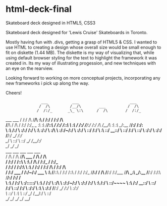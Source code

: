 # html-deck-final
Skateboard deck designed in HTML5, CSS3

Skateboard deck designed for 'Lewis Cruise' Skateboards in Toronto.

Mostly having fun with .divs, getting a grasp of HTML5 & CSS.
I wanted to use HTML to creating a design whose overall size would be small enough to fit on diskette (1.44 MB).
The diskette is my way of visualizing that, while using default browser styling for the text to highlight the framework it was created in.
Its my way of illustrating progession, and new techniques with an eye on the rearview.

Looking forward to working on more conceptual projects, incorporating any new frameworks i pick up along the way.

Cheers!

                    ___           ___                       ___     
                   /  /\         /__/\        ___          /  /\    
                  /  /:/_       _\_ \:\      /  /\        /  /:/_   
  ___     ___    /  /:/ /\     /__/\ \:\    /  /:/       /  /:/ /\  
 /__/\   /  /\  /  /:/ /:/_   _\_ \:\ \:\  /__/::\      /  /:/ /::\ 
 \  \:\ /  /:/ /__/:/ /:/ /\ /__/\ \:\ \:\ \__\/\:\__  /__/:/ /:/\:\
  \  \:\  /:/  \  \:\/:/ /:/ \  \:\ \:\/:/    \  \:\/\ \  \:\/:/~/:/
   \  \:\/:/    \  \::/ /:/   \  \:\ \::/      \__\::/  \  \::/ /:/ 
    \  \::/      \  \:\/:/     \  \:\/:/       /__/:/    \__\/ /:/  
     \__\/        \  \::/       \  \::/        \__\/       /__/:/   
                   \__\/         \__\/                     \__\/    
      ___           ___           ___                       ___           ___     
     /  /\         /  /\         /__/\        ___          /  /\         /  /\    
    /  /:/        /  /::\        \  \:\      /  /\        /  /:/_       /  /:/_   
   /  /:/        /  /:/\:\        \  \:\    /  /:/       /  /:/ /\     /  /:/ /\  
  /  /:/  ___   /  /:/~/:/    ___  \  \:\  /__/::\      /  /:/ /::\   /  /:/ /:/_ 
 /__/:/  /  /\ /__/:/ /:/___ /__/\  \__\:\ \__\/\:\__  /__/:/ /:/\:\ /__/:/ /:/ /\
 \  \:\ /  /:/ \  \:\/:::::/ \  \:\ /  /:/    \  \:\/\ \  \:\/:/~/:/ \  \:\/:/ /:/
  \  \:\  /:/   \  \::/~~~~   \  \:\  /:/      \__\::/  \  \::/ /:/   \  \::/ /:/ 
   \  \:\/:/     \  \:\        \  \:\/:/       /__/:/    \__\/ /:/     \  \:\/:/  
    \  \::/       \  \:\        \  \::/        \__\/       /__/:/       \  \::/   
     \__\/         \__\/         \__\/                     \__\/         \__\/    

